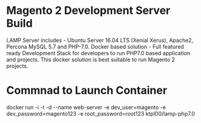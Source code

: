 # Magento 2 Development Server Build

LAMP Server includes - Ubuntu Server 16.04 LTS (Xenial Xerus), Apache2, Percona MySQL 5.7 and PHP-7.0.
Docker based solution - Full featured ready Development Stack for developers to run PHP7.0 based application and projects.
This docker solution is best suitable to run Magento 2 projects.

# Commnad to Launch Container
docker run -i -t -d --name web-server -e dev_user=magento -e dev_password=magento123 -e root_password=root123 ktpl00/lamp-php7.0
